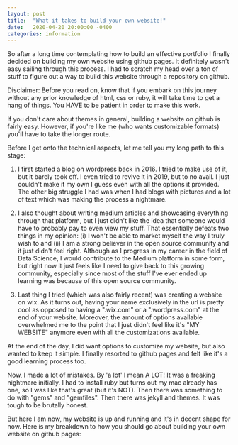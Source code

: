 ```yaml
---
layout: post
title:  "What it takes to build your own website!"
date:   2020-04-20 20:00:00 -0400
categories: information
---
```

So after a long time contemplating how to build an effective portfolio I finally decided on building my own website using github pages. It definitely wasn't easy sailing through this process. I had to scratch my head over a ton of stuff to figure out a way to build this website through a repository on github.

Disclaimer: Before you read on, know that if you embark on this journey without any prior knowledge of html, css or ruby, it will take time to get a hang of things. You HAVE to be patient in order to make this work.

If you don't care about themes in general, building a website on github is fairly easy. However, if you're like me (who wants customizable formats) you'll have to take the longer route.

Before I get onto the technical aspects, let me tell you my long path to this stage:

1. I first started a blog on wordpress back in 2016. I tried to make use of it, but it barely took off. I even tried to revive it in 2019, but to no avail. I just couldn't make it my own I guess even with all the options it provided. The other big struggle I had was when I had blogs with pictures and a lot of text which was making the process a nightmare.

2. I also thought about writing medium articles and showcasing everything through that platform, but I just didn't like the idea that someone would have to probably pay to even view my stuff. That essentially defeats two things in my opinion: (i) I won't be able to market myself the way I truly wish to and (ii) I am a strong believer in the open source community and it just didn't feel right. Although as I progress in my career in the field of Data Science, I would contribute to the Medium platform in some form, but right now it just feels like I need to give back to this growing community, especially since most of the stuff I've ever ended up learning was because of this open source community.

3. Last thing I tried (which was also fairly recent) was creating a website on wix. As it turns out, having your name exclusively in the url is pretty cool as opposed to having a ".wix.com" or a ".wordpress.com" at the end of your website. Moreover, the amount of options available overwhelmed me to the point that I just didn't feel like it's "MY WEBSITE" anymore even with all the customizations available.

At the end of the day, I did want options to customize my website, but also wanted to keep it simple. I finally resorted to github pages and felt like it's a good learning process too.

Now, I made a lot of mistakes. By 'a lot' I mean A LOT! It was a freaking nightmare initially. I had to install ruby but turns out my mac already has one, so I was like that's great (but it's NOT). Then there was something to do with "gems" and "gemfiles". Then there was jekyll and themes. It was tough to be brutally honest.

But here I am now, my website is up and running and it's in decent shape for now. Here is my breakdown to how you should go about building your own website on github pages:
